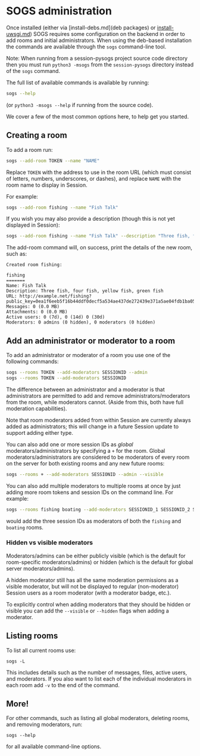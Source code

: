 # SOGS administration

Once installed (either via [install-debs.md](deb packages) or [install-uwsgi.md](manually)) SOGS
requires some configuration on the backend in order to add rooms and initial administrators.  When
using the deb-based installation the commands are available through the `sogs` command-line tool.

Note: When running from a session-pysogs project source code directory then you must run `python3
-msogs` from the `session-pysogs` directory instead of the `sogs` command.

The full list of available commands is available by running:

```bash
sogs --help
```

(or `python3 -msogs --help` if running from the source code).

We cover a few of the most common options here, to help get you started.

## Creating a room

To add a room run:

```bash
sogs --add-room TOKEN --name "NAME"
```

Replace `TOKEN` with the address to use in the room URL (which must consist of letters, numbers,
underscores, or dashes), and replace `NAME` with the room name to display in Session.

For example:

```bash
sogs --add-room fishing --name "Fish Talk"
```

If you wish you may also provide a description (though this is not yet displayed in Session):

```bash
sogs --add-room fishing --name "Fish Talk" --description "Three fish, four fish, yellow fish, green fish"
```

The add-room command will, on success, print the details of the new room, such as:

```
Created room fishing:

fishing
=======
Name: Fish Talk
Description: Three fish, four fish, yellow fish, green fish
URL: http://example.net/fishing?public_key=0ea1f6eeb5f16b44ddf0decf5a534ae437de272439e371a5ae04fdb1ba05e524
Messages: 0 (0.0 MB)
Attachments: 0 (0.0 MB)
Active users: 0 (7d), 0 (14d) 0 (30d)
Moderators: 0 admins (0 hidden), 0 moderators (0 hidden)
```

## Add an administrator or moderator to a room

To add an administrator or moderator of a room you use one of the following commands:

```bash
sogs --rooms TOKEN --add-moderators SESSIONID --admin
sogs --rooms TOKEN --add-moderators SESSIONID
```

The difference between an administrator and a moderator is that administrators are permitted to add
and remove administrators/moderators from the room, while moderators cannot.  (Aside from this, both
have full moderation capabilities).

Note that room moderators added from within Session are currently always added as administrators;
this will change in a future Session update to support adding either type.

You can also add one or more session IDs as *global* moderators/administrators by specifying a `+`
for the room.  Global moderators/administrators are considered to be moderators of every room on the
server for both existing rooms and any new future rooms:

```bash
sogs --rooms + --add-moderators SESSIONID --admin --visible
```

You can also add multiple moderators to multiple rooms at once by just adding more room tokens and
session IDs on the command line.  For example:

```bash
sogs --rooms fishing boating --add-moderators SESSIONID_1 SESSIONID_2 SESSIONID_3
```

would add the three session IDs as moderators of both the `fishing` and `boating` rooms.

### Hidden vs visible moderators

Moderators/admins can be either publicly visible (which is the default for room-specific
moderators/admins) or hidden (which is the default for global server moderators/admins).

A hidden moderator still has all the same moderation permissions as a visible moderator, but will
not be displayed to regular (non-moderator) Session users as a room moderator (with a moderator
badge, etc.).

To explicitly control when adding moderators that they should be hidden or visible you can add the
`--visible` or `--hidden` flags when adding a moderator.

## Listing rooms

To list all current rooms use:

```
sogs -L
```

This includes details such as the number of messages, files, active users, and moderators.  If you
also want to list each of the individual moderators in each room add `-v` to the end of the command.

## More!

For other commands, such as listing all global moderators, deleting rooms, and removing
moderators, run:

```
sogs --help
```

for all available command-line options.
